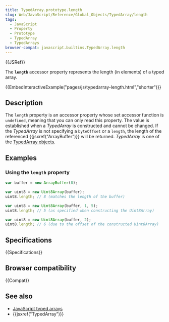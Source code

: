```yaml
---
title: TypedArray.prototype.length
slug: Web/JavaScript/Reference/Global_Objects/TypedArray/length
tags:
  - JavaScript
  - Property
  - Prototype
  - TypedArray
  - TypedArrays
browser-compat: javascript.builtins.TypedArray.length
---
```

{{JSRef}}

The **`length`** accessor property represents the length (in elements) of a
typed array.

{{EmbedInteractiveExample("pages/js/typedarray-length.html","shorter")}}

## Description

The `length` property is an accessor property whose set accessor function is
`undefined`, meaning that you can only read this property. The value is
established when a _TypedArray_ is constructed and cannot be changed. If the
_TypedArray_ is not specifying a `byteOffset` or a `length`, the length of the
referenced {{jsxref("ArrayBuffer")}} will be returned. _TypedArray_ is
one of the
[TypedArray objects](/en-US/docs/Web/JavaScript/Reference/Global_Objects/TypedArray#TypedArray_objects).

## Examples

### Using the `length` property

```js
var buffer = new ArrayBuffer(8);

var uint8 = new Uint8Array(buffer);
uint8.length; // 8 (matches the length of the buffer)

var uint8 = new Uint8Array(buffer, 1, 5);
uint8.length; // 5 (as specified when constructing the Uint8Array)

var uint8 = new Uint8Array(buffer, 2);
uint8.length; // 6 (due to the offset of the constructed Uint8Array)
```

## Specifications

{{Specifications}}

## Browser compatibility

{{Compat}}

## See also

- [JavaScript typed arrays](/en-US/docs/Web/JavaScript/Typed_arrays)
- {{jsxref("TypedArray")}}
